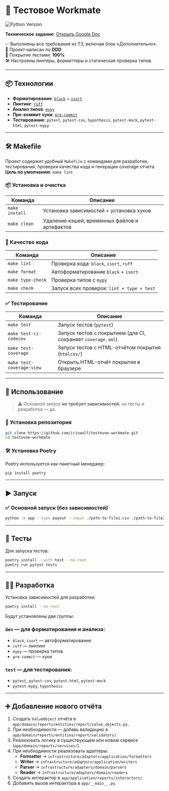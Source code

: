 # 🧪 Тестовое Workmate

![Python Version](https://img.shields.io/badge/python-3.13-blue)

**Техническое задание**: [Открыть Google Doc](https://docs.google.com/document/d/1Kyj6X7poy2e1lKUaZasNDIFnMYdAlyDdQ9FCBkBCe1s)

✅ Выполнены все требования из ТЗ, включая блок «Дополнительно».  
📐 Проект написан по **DDD**.  
🧪 Покрытие тестами: **100%**  
🛠 Настроены линтеры, форматтеры и статическая проверка типов.

---

## 📦 Технологии

- **Форматирование**: [`black`](https://github.com/psf/black) + [`isort`](https://github.com/PyCQA/isort)
- **Линтинг**: [`ruff`](https://github.com/astral-sh/ruff)
- **Анализ типов**: [`mypy`](http://mypy-lang.org/)
- **Пре-коммит хуки**: [`pre-commit`](https://pre-commit.com/)
- **Тестирование**: `pytest`, `pytest-cov`, `hypothesis`, `pytest-mock`, `pytest-html`, `pytest-mypy`

---

## 🛠 Makefile

Проект содержит удобный `Makefile` с командами для разработки, тестирования, проверки качества кода и генерации coverage отчета.  
**Цель по умолчанию**: `make lint`


### 📦 Установка и очистка

| Команда                  | Описание                                     |
|--------------------------|----------------------------------------------|
| `make install`           | Установка зависимостей + установка хуков     |
| `make clean`             | Удаление кэшей, временных файлов и артефактов |


### 🧹 Качество кода

| Команда           | Описание                                     |
|-------------------|----------------------------------------------|
| `make lint`       | Проверка кода: `black`, `isort`, `ruff`      |
| `make format`     | Автоформатирование `black` + `isort`         |
| `make type-check` | Проверка типов с `mypy`                      |
| `make check`      | Запуск всех проверок: `lint + type + test`   |


### ✅ Тестирование

| Команда                     | Описание                                                       |
|-----------------------------|----------------------------------------------------------------|
| `make test`                 | Запуск тестов (`pytest`)                                       |
| `make test-ci-codecov`      | Запуск тестов с покрытием (для CI, сохраняет `coverage.xml`)   |
| `make test-coverage`        | Запуск тестов с HTML-отчётом покрытия (`htmlcov/`)             |
| `make test-coverage-view`   | Открыть HTML-отчёт покрытия в браузере                         |

---

## 🚀 Использование

> ⚠️ Основной запуск **не требует зависимостей**, но тесты и разработка — да.

### 🧾 Установка репозитория

```bash
git clone https://github.com/iriswolf/testovoe-workmate.git
cd testovoe-workmate
````

### 🛠 Установка Poetry

Poetry используется как пакетный менеджер:

```bash
pip install poetry
```

---

## ▶️ Запуск

### ✅ Основной запуск (без зависимостей)

```bash
python -m app --type payout --input ./path-to-file1.csv ./path-to-file2.csv
```

---

## 🧪 Тесты

Для запуска тестов:

```bash
poetry install --with test --no-root
poetry run pytest tests
```

---

## 👨‍💻 Разработка

Установка зависимостей для разработки:

```bash
poetry install --no-root
```

Будут установлены две группы:

### `dev` — для форматирования и анализа:

* `black`, `isort` — автоформатирование
* `ruff` — линтинг
* `mypy` — проверка типов
* `pre-commit` — хуки

### `test` — для тестирования:

* `pytest`, `pytest-cov`, `pytest-html`, `pytest-mock`
* `pytest-mypy`, `hypothesis`

---

## ➕ Добавление нового отчёта

1. Создать `ValueObject` отчёта в `app/domain/reports/entities/report/value_objects.py`.
2. При необходимости — добавь валидацию в `app/domain/reports/entities/report/validators/`.
3. Реализовать логику в существующем или новом сервисе (`app/domain/reports/services/`).
4. При необходимости реализовать адаптеры:
   * **Formatter** → `infrastructure/adapters/application/formatters`
   * **Writer** → `infrastructure/adapters/application/writers`
   * **Parser** → `infrastructure/adapters/domain/parsers`
   * **Reader** → `infrastructure/adapters/domain/readers`
5. Создать интерактор в `app/application/reports/interactors/`.
6. Добавить вызов интерактора в `app/__main__.py`.